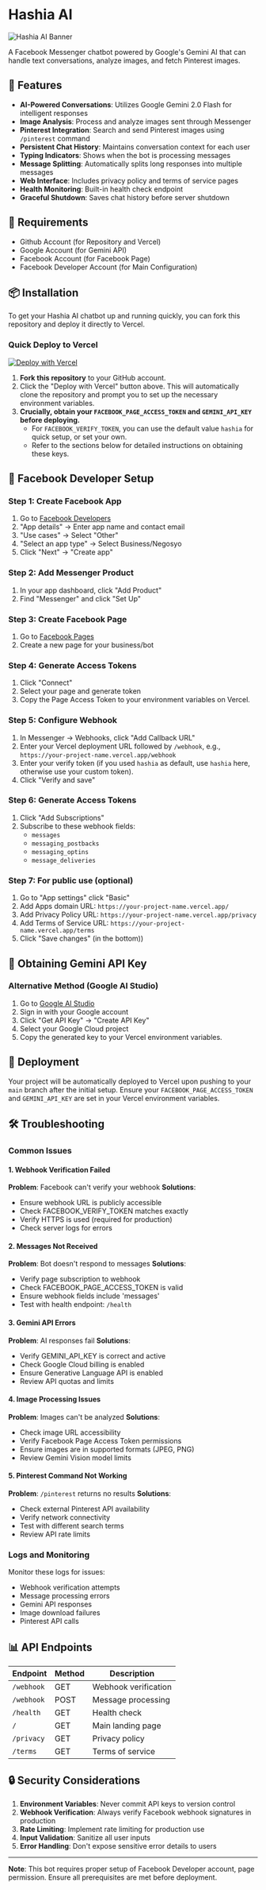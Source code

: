 # Hashia AI

![Hashia AI Banner](banner/hashia.jpg)

A Facebook Messenger chatbot powered by Google's Gemini AI that can handle text conversations, analyze images, and fetch Pinterest images.

## 🌟 Features

- **AI-Powered Conversations**: Utilizes Google Gemini 2.0 Flash for intelligent responses
- **Image Analysis**: Process and analyze images sent through Messenger
- **Pinterest Integration**: Search and send Pinterest images using `/pinterest` command
- **Persistent Chat History**: Maintains conversation context for each user
- **Typing Indicators**: Shows when the bot is processing messages
- **Message Splitting**: Automatically splits long responses into multiple messages
- **Web Interface**: Includes privacy policy and terms of service pages
- **Health Monitoring**: Built-in health check endpoint
- **Graceful Shutdown**: Saves chat history before server shutdown

## 📌 Requirements 
- Github Account (for Repository and Vercel)
- Google Account (for Gemini API)
- Facebook Account (for Facebook Page)
- Facebook Developer Account (for Main Configuration)

## 📦 Installation

To get your Hashia AI chatbot up and running quickly, you can fork this repository and deploy it directly to Vercel.

### Quick Deploy to Vercel

[![Deploy with Vercel](https://vercel.com/button)](https://vercel.com/new/clone?repository-url=https%3A%2F%2Fgithub.com%2Fhashierholmes%2FHashiaAI&env=FACEBOOK_VERIFY_TOKEN,FACEBOOK_PAGE_ACCESS_TOKEN,GEMINI_API_KEY&envDescription=Your%20Facebook%20Verify%20Token%2C%20Facebook%20Page%20Access%20Token%2C%20and%20Google%20Gemini%20API%20Key.&envLink=https%3A%2F%2Fdevelopers.facebook.com%2Fdocs%2Fmessenger-platform%2Fgetting-started%2Fwebhook-setup%2F%23verify-token,https%3A%2F%2Fdevelopers.facebook.com%2Fdocs%2Fmessenger-platform%2Fgetting-started%2Ftoken-setup%2F%23page-access-token,https%3A%2F%2Faistudio.google.com%2Fapp%2Fapikey)

1.  **Fork this repository** to your GitHub account.
2.  Click the "Deploy with Vercel" button above. This will automatically clone the repository and prompt you to set up the necessary environment variables.
3.  **Crucially, obtain your `FACEBOOK_PAGE_ACCESS_TOKEN` and `GEMINI_API_KEY` before deploying.**
    *   For `FACEBOOK_VERIFY_TOKEN`, you can use the default value `hashia` for quick setup, or set your own.
    *   Refer to the sections below for detailed instructions on obtaining these keys.

## 🔧 Facebook Developer Setup

### Step 1: Create Facebook App

1. Go to [Facebook Developers](https://developers.facebook.com/apps)
1. "App details" → Enter app name and contact email
3. "Use cases" → Select "Other"
4. "Select an app type" → Select Business/Negosyo
5. Click "Next" → "Create app"

### Step 2: Add Messenger Product

1. In your app dashboard, click "Add Product"
2. Find "Messenger" and click "Set Up"

### Step 3: Create Facebook Page

1. Go to [Facebook Pages](https://www.facebook.com/pages/create)
2. Create a new page for your business/bot

### Step 4: Generate Access Tokens

1. Click "Connect"
2. Select your page and generate token
3. Copy the Page Access Token to your environment variables on Vercel.

### Step 5: Configure Webhook

1. In Messenger → Webhooks, click "Add Callback URL"
2. Enter your Vercel deployment URL followed by `/webhook`, e.g., `https://your-project-name.vercel.app/webhook`
3. Enter your verify token (if you used `hashia` as default, use `hashia` here, otherwise use your custom token).
4. Click "Verify and save"

### Step 6: Generate Access Tokens

1. Click "Add Subscriptions"
2. Subscribe to these webhook fields:
   - `messages`
   - `messaging_postbacks`
   - `messaging_optins`
   - `message_deliveries`

### Step 7: For public use (optional)

1. Go to "App settings" click "Basic"
2. Add Apps domain URL: `https://your-project-name.vercel.app/`
3. Add Privacy Policy URL: `https://your-project-name.vercel.app/privacy`
4. Add Terms of Service URL: `https://your-project-name.vercel.app/terms`
5. Click "Save changes" (in the bottom))

## 🔑 Obtaining Gemini API Key

### Alternative Method (Google AI Studio)

1. Go to [Google AI Studio](https://aistudio.google.com/)
2. Sign in with your Google account
3. Click "Get API Key" → "Create API Key"
4. Select your Google Cloud project
5. Copy the generated key to your Vercel environment variables.

## 🚀 Deployment

Your project will be automatically deployed to Vercel upon pushing to your `main` branch after the initial setup. Ensure your `FACEBOOK_PAGE_ACCESS_TOKEN` and `GEMINI_API_KEY` are set in your Vercel environment variables.

## 🛠️ Troubleshooting

### Common Issues

#### 1. Webhook Verification Failed
**Problem**: Facebook can't verify your webhook
**Solutions**:
- Ensure webhook URL is publicly accessible
- Check FACEBOOK_VERIFY_TOKEN matches exactly
- Verify HTTPS is used (required for production)
- Check server logs for errors

#### 2. Messages Not Received
**Problem**: Bot doesn't respond to messages
**Solutions**:
- Verify page subscription to webhook
- Check FACEBOOK_PAGE_ACCESS_TOKEN is valid
- Ensure webhook fields include 'messages'
- Test with health endpoint: `/health`

#### 3. Gemini API Errors
**Problem**: AI responses fail
**Solutions**:
- Verify GEMINI_API_KEY is correct and active
- Check Google Cloud billing is enabled
- Ensure Generative Language API is enabled
- Review API quotas and limits

#### 4. Image Processing Issues
**Problem**: Images can't be analyzed
**Solutions**:
- Check image URL accessibility
- Verify Facebook Page Access Token permissions
- Ensure images are in supported formats (JPEG, PNG)
- Review Gemini Vision model limits

#### 5. Pinterest Command Not Working
**Problem**: `/pinterest` returns no results
**Solutions**:
- Check external Pinterest API availability
- Verify network connectivity
- Test with different search terms
- Review API rate limits

### Logs and Monitoring

Monitor these logs for issues:
- Webhook verification attempts
- Message processing errors
- Gemini API responses
- Image download failures
- Pinterest API calls

## 📊 API Endpoints

| Endpoint | Method | Description |
|----------|--------|-------------|
| `/webhook` | GET | Webhook verification |
| `/webhook` | POST | Message processing |
| `/health` | GET | Health check |
| `/` | GET | Main landing page |
| `/privacy` | GET | Privacy policy |
| `/terms` | GET | Terms of service |

## 🔒 Security Considerations

1. **Environment Variables**: Never commit API keys to version control
2. **Webhook Verification**: Always verify Facebook webhook signatures in production
3. **Rate Limiting**: Implement rate limiting for production use
4. **Input Validation**: Sanitize all user inputs
5. **Error Handling**: Don't expose sensitive error details to users

---

**Note**: This bot requires proper setup of Facebook Developer account, page permission. Ensure all prerequisites are met before deployment.